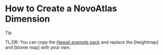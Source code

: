 # How to Create a NovoAtlas Dimension

> [!TIP]
> TL;DR: You can copy the [Hawaii example pack](./hawaii) and replace the [heightmap] and [biome map] with your own.


